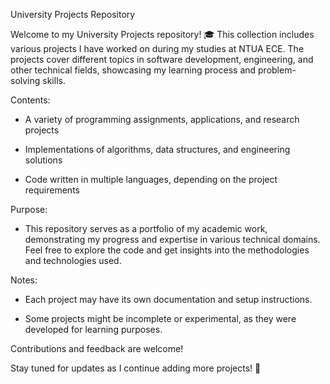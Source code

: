 University Projects Repository

Welcome to my University Projects repository! 🎓 This collection includes various projects I have worked on during my studies at NTUA ECE. The projects cover different topics in software development, engineering, and other technical fields, showcasing my learning process and problem-solving skills.

Contents:

- A variety of programming assignments, applications, and research projects

- Implementations of algorithms, data structures, and engineering solutions

- Code written in multiple languages, depending on the project requirements

Purpose:

- This repository serves as a portfolio of my academic work, demonstrating my progress and expertise in various technical domains. Feel free to explore the code and get insights into the methodologies and technologies used.

Notes:

- Each project may have its own documentation and setup instructions.

- Some projects might be incomplete or experimental, as they were developed for learning purposes.

Contributions and feedback are welcome!

Stay tuned for updates as I continue adding more projects! 🚀

